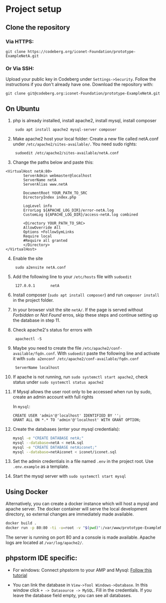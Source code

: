 # Project setup

## Clone the repository

### Via HTTPS:

    git clone https://codeberg.org/iconet-Foundation/prototype-ExampleNetA.git

### Or Via SSH:

Upload your public key in Codeberg under `Settings->Security`. Follow the instructions if you don't already have one.
Download the repository with:

    git clone git@codeberg.org:iconet-Foundation/prototype-ExampleNetA.git

## On Ubuntu

1. php is already installed, install apache2, install mysql, install composer

        sudo apt install apache2 mysql-server composer

2. Make apache2 host your local folder: Create a new file called netA.conf under `/etc/apache2/sites-available/`. You
   need sudo rights:

        sudoedit /etc/apache2/sites-available/netA.conf

3. Change the paths below and paste this:

```apacheconf
<VirtualHost netA:80>
        ServerAdmin webmaster@localhost
        ServerName netA
        ServerAlias www.netA

        DocumentRoot YOUR_PATH_TO_SRC
        DirectoryIndex index.php

        LogLevel info
        ErrorLog ${APACHE_LOG_DIR}/error-netA.log
        CustomLog ${APACHE_LOG_DIR}/access-netA.log combined

        <Directory YOUR_PATH_TO_SRC>
        AllowOverride All
        Options +FollowSymLinks
        Require local
        #Require all granted
        </Directory>
</VirtualHost>
```

4. Enable the site

        sudo a2ensite netA.conf


5. Add the following line to your `/etc/hosts` file with `sudoedit`

        127.0.0.1       netA

6. Install composer (`sudo apt install composer`) and run `composer install` in the project folder.


7. In your browser visit the site `netA/`. If the page is served without _Forbidden_ or _Not Found_ erros, skip these steps and continue setting up the database in step 11.

8. Check apache2's status for errors with

        apachectl -S


9. Maybe you need to create the file `/etc/apache2/conf-available/fqdn.conf`. With `sudoedit` paste the following line and activate it with `sudo a2enconf /etc/apache2/conf-available/fqdn.conf`

        ServerName localhost


10. If apache is not running, run `sudo systemctl start apache2`, check status under `sudo systemctl status apache2`


11. If Mysql allows the user root only to be accessed when run by sudo, create an admin account with full rights

    In `mysql`:

    ```mysql
    CREATE USER 'admin'@'localhost' IDENTIFIED BY '';
    GRANT ALL ON *.* TO 'admin'@'localhost' WITH GRANT OPTION;
    ```

12. Create the databases (enter your mysql credentials):
    ``` bash
    mysql -e "CREATE DATABASE netA;"
    mysql --database=netA < netA.sql
    mysql -e "CREATE DATABASE netAiconet;"
    mysql --database=netAiconet < iconet/iconet.sql
    ```

13. Set the admin credentials in a file named `.env` in the project root. Use `.env.example` as a template.



14. Start the mysql server with `sudo systemctl start mysql`

## Using Docker

Alternatively, you can create a docker instance which will host a mysql and apache server.
The docker container will serve the local development directory, so external changes are immediately made available.

```bash
docker build .
docker run -p 80:80 -ti -u=root -v "$(pwd)":/var/www/prototype-ExampleNetA <docker image id>
```

The server is running on port 80 and a console is made available. Apache logs are located at `/var/log/apache2/`.

## phpstorm IDE specific:

- For windows: Connect phpstorm to your AMP and
  Mysql: [Follow this tutorial](https://www.jetbrains.com/help/phpstorm/installing-an-amp-package.html)

- You can link the database in `View->Tool Windows->Database`. In this window click `+ -> Datasource -> MySQL`. Fill in the credentials. If you leave the database field empty, you can see all databases.

